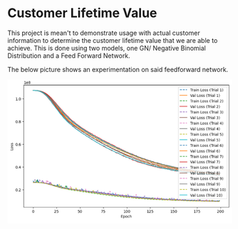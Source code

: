 
# Customer Lifetime Value

This project is mean't to demonstrate usage with actual customer information to determine the customer lifetime value that we are able to achieve. This is done using two models, one GN/ Negative Binomial Distribution and a Feed Forward Network.

The below picture shows an experimentation on said feedforward network.

![Alt Text](Marketing1.png)


